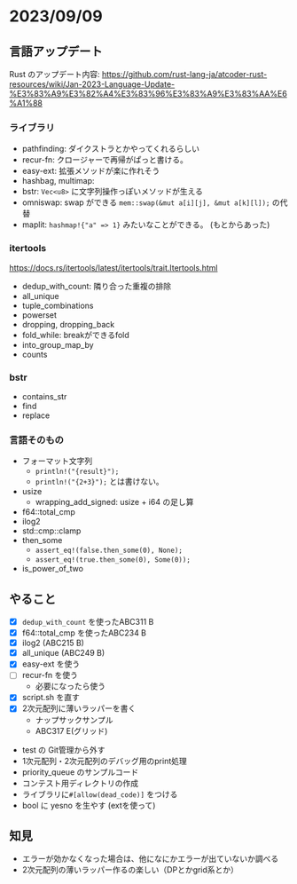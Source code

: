 # 2023/09/09

## 言語アップデート

Rust のアップデート内容: https://github.com/rust-lang-ja/atcoder-rust-resources/wiki/Jan-2023-Language-Update-%E3%83%A9%E3%82%A4%E3%83%96%E3%83%A9%E3%83%AA%E6%A1%88

### ライブラリ
* pathfinding: ダイクストラとかやってくれるらしい
* recur-fn: クロージャーで再帰がぱっと書ける。
* easy-ext: 拡張メソッドが楽に作れそう
* hashbag, multimap: 
* bstr: `Vec<u8>` に文字列操作っぽいメソッドが生える
* omniswap: swap ができる `mem::swap(&mut a[i][j], &mut a[k][l]);` の代替
* maplit: `hashmap!{"a" => 1}` みたいなことができる。 (もとからあった)


### itertools
https://docs.rs/itertools/latest/itertools/trait.Itertools.html

* dedup_with_count: 隣り合った重複の排除
* all_unique
* tuple_combinations
* powerset
* dropping, dropping_back
* fold_while: breakができるfold
* into_group_map_by
* counts

### bstr

* contains_str
* find
* replace

### 言語そのもの

* フォーマット文字列
    * `println!("{result}");`
    * `println!("{2+3}");` とは書けない。
* usize
    * wrapping_add_signed: usize + i64 の足し算
* f64::total_cmp
* ilog2
* std::cmp::clamp
* then_some
    * `assert_eq!(false.then_some(0), None);`
    * `assert_eq!(true.then_some(0), Some(0));`
* is_power_of_two

## やること

* [x] `dedup_with_count` を使ったABC311 B
* [x] f64::total_cmp を使ったABC234 B
* [x] ilog2 (ABC215 B)
* [x] all_unique (ABC249 B)
* [x] easy-ext を使う
* [ ] recur-fn を使う
    * 必要になったら使う
* [x] script.sh を直す
* [x] 2次元配列に薄いラッパーを書く
    * ナップサックサンプル
    * ABC317 E(グリッド)
* test の Git管理から外す
* 1次元配列・2次元配列のデバッグ用のprint処理
* priority_queue のサンプルコード
* コンテスト用ディレクトリの作成
* ライブラリに`#[allow(dead_code)]` をつける
* bool に yesno を生やす (extを使って)


## 知見
* エラーが効かなくなった場合は、他になにかエラーが出ていないか調べる
* 2次元配列の薄いラッパー作るの楽しい（DPとかgrid系とか）
